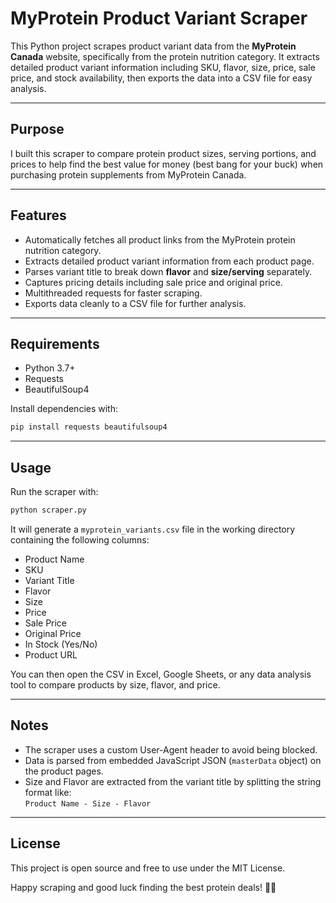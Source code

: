 
# MyProtein Product Variant Scraper

This Python project scrapes product variant data from the **MyProtein Canada** website, specifically from the protein nutrition category. It extracts detailed product variant information including SKU, flavor, size, price, sale price, and stock availability, then exports the data into a CSV file for easy analysis.

---

## Purpose

I built this scraper to compare protein product sizes, serving portions, and prices to help find the best value for money (best bang for your buck) when purchasing protein supplements from MyProtein Canada.

---

## Features

- Automatically fetches all product links from the MyProtein protein nutrition category.
- Extracts detailed product variant information from each product page.
- Parses variant title to break down **flavor** and **size/serving** separately.
- Captures pricing details including sale price and original price.
- Multithreaded requests for faster scraping.
- Exports data cleanly to a CSV file for further analysis.

---

## Requirements

- Python 3.7+
- Requests
- BeautifulSoup4

Install dependencies with:

```bash
pip install requests beautifulsoup4
```

---

## Usage

Run the scraper with:

```bash
python scraper.py
```

It will generate a `myprotein_variants.csv` file in the working directory containing the following columns:

- Product Name
- SKU
- Variant Title
- Flavor
- Size
- Price
- Sale Price
- Original Price
- In Stock (Yes/No)
- Product URL

You can then open the CSV in Excel, Google Sheets, or any data analysis tool to compare products by size, flavor, and price.

---

## Notes

- The scraper uses a custom User-Agent header to avoid being blocked.
- Data is parsed from embedded JavaScript JSON (`masterData` object) on the product pages.
- Size and Flavor are extracted from the variant title by splitting the string format like:  
  `Product Name - Size - Flavor`

---

## License

This project is open source and free to use under the MIT License.

Happy scraping and good luck finding the best protein deals! 💪🥤

